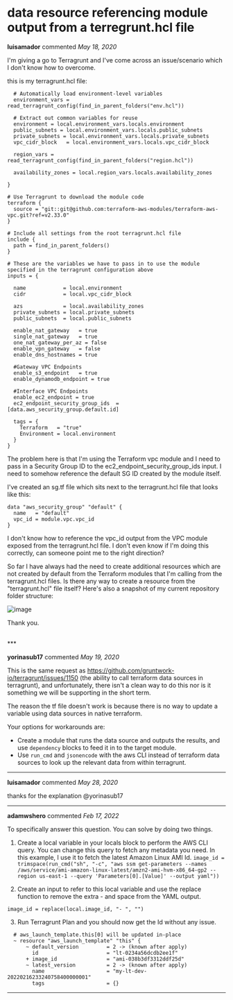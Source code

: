 # data resource referencing module output from a terregrunt.hcl file

**luisamador** commented *May 18, 2020*

I'm giving a go to Terragrunt and I've come across an issue/scenario which I don't know how to overcome.

this is my terragrunt.hcl file:

```locals {
  # Automatically load environment-level variables
  environment_vars = read_terragrunt_config(find_in_parent_folders("env.hcl"))

  # Extract out common variables for reuse
  environment = local.environment_vars.locals.environment
  public_subnets = local.environment_vars.locals.public_subnets
  private_subnets = local.environment_vars.locals.private_subnets
  vpc_cidr_block   = local.environment_vars.locals.vpc_cidr_block

  region_vars = read_terragrunt_config(find_in_parent_folders("region.hcl"))

  availability_zones = local.region_vars.locals.availability_zones
  
}

# Use Terragrunt to download the module code
terraform {
  source = "git::git@github.com:terraform-aws-modules/terraform-aws-vpc.git?ref=v2.33.0"
}

# Include all settings from the root terragrunt.hcl file
include {
  path = find_in_parent_folders()
}

# These are the variables we have to pass in to use the module specified in the terragrunt configuration above
inputs = {
  
  name            = local.environment
  cidr            = local.vpc_cidr_block

  azs             = local.availability_zones
  private_subnets = local.private_subnets
  public_subnets  = local.public_subnets

  enable_nat_gateway   = true
  single_nat_gateway   = true
  one_nat_gateway_per_az = false
  enable_vpn_gateway   = false
  enable_dns_hostnames = true

  #Gateway VPC Endpoints
  enable_s3_endpoint   = true
  enable_dynamodb_endpoint = true

  #Interface VPC Endpoints
  enable_ec2_endpoint = true
  ec2_endpoint_security_group_ids  = [data.aws_security_group.default.id]

  tags = {
    Terraform   = "true"
    Environment = local.environment
  }
}
```

The problem here is that I'm using the Terraform vpc module and I need to pass in a Security Group ID to the ec2_endpoint_security_group_ids input. I need to somehow reference the default SG ID created by the module itself.

I've created an sg.tf file which sits next to the terragrunt.hcl file that looks like this:

```
data "aws_security_group" "default" {
  name   = "default"
  vpc_id = module.vpc.vpc_id
}
```

I don't know how to reference the vpc_id output from the VPC module exposed from the terragrunt.hcl file. I don't even know if I'm doing this correctly, can someone point me to the right direction?

So far I have always had the need to create additional resources which are not created by default from the Terraform modules that I'm calling from the terragrunt.hcl files. Is there any way to create a resource from the "terragrunt.hcl" file itself?
Here's also a snapshot of my current repository folder structure:

![image](https://user-images.githubusercontent.com/18208396/82239588-e94f7500-9930-11ea-923e-743a22c8023d.png)

Thank you.


<br />
***


**yorinasub17** commented *May 19, 2020*

This is the same request as https://github.com/gruntwork-io/terragrunt/issues/1150 (the ability to call terraform data sources in terragrunt), and unfortunately, there isn't a clean way to do this nor is it something we will be supporting in the short term.

The reason the tf file doesn't work is because there is no way to update a variable using data sources in native terraform.

Your options for workarounds are:

- Create a module that runs the data source and outputs the results, and use `dependency` blocks to feed it in to the target module.
- Use `run_cmd` and `jsonencode` with the aws CLI instead of terraform data sources to look up the relevant data from within terragrunt.


***

**luisamador** commented *May 28, 2020*

thanks for the explanation @yorinasub17 
***

**adamwshero** commented *Feb 17, 2022*

To specifically answer this question. You can solve by doing two things.

1. Create a local variable in your locals block to perform the AWS CLI query. You can change this query to fetch any metadata you need. In this example, I use it to fetch the latest Amazon Linux AMI Id.
`image_id = trimspace(run_cmd("sh", "-c", "aws ssm get-parameters --names /aws/service/ami-amazon-linux-latest/amzn2-ami-hvm-x86_64-gp2 --region us-east-1 --query 'Parameters[0].[Value]' --output yaml"))
`

2. Create an input to refer to this local variable and use the replace function to remove the extra - and space from the YAML output. 

`image_id = replace(local.image_id, "- ", "")`

3. Run Terragrunt Plan and you should now get the Id without any issue.
```
  # aws_launch_template.this[0] will be updated in-place
  ~ resource "aws_launch_template" "this" {
      ~ default_version         = 2 -> (known after apply)
        id                      = "lt-0234a56dcdb2ee1f"
      + image_id                = "ami-038b3df3312ddf25d"
      ~ latest_version          = 2 -> (known after apply)
        name                    = "my-lt-dev-20220216233240758400000001"
        tags                    = {}
```
***

